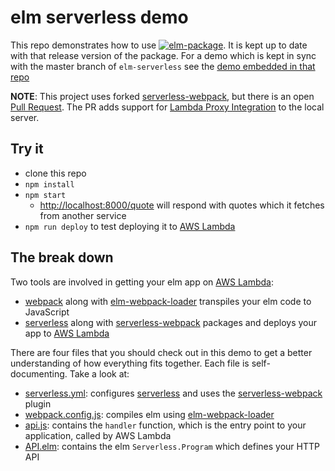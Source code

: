 elm serverless demo
===================

This repo demonstrates how to use [![elm-package](https://img.shields.io/badge/elm--serverless-3.0.2-blue.svg)](http://package.elm-lang.org/packages/ktonon/elm-serverless/3.0.2). It is kept up to date with that release version of the package. For a demo which is kept in sync with the master branch of `elm-serverless` see the [demo embedded in that repo](https://github.com/ktonon/elm-serverless/tree/master/demo)

__NOTE__: This project uses forked [serverless-webpack][], but there is an open [Pull Request](https://github.com/elastic-coders/serverless-webpack/pull/82). The PR adds support for [Lambda Proxy Integration][] to the local server.

## Try it

* clone this repo
* `npm install`
* `npm start`
  * [http://localhost:8000/quote](http://localhost:8000/quote) will respond with quotes which it fetches from another service
* `npm run deploy` to test deploying it to [AWS Lambda][]

## The break down

Two tools are involved in getting your elm app on [AWS Lambda][]:

* [webpack][] along with [elm-webpack-loader][] transpiles your elm code to JavaScript
* [serverless][] along with [serverless-webpack][] packages and deploys your app to [AWS Lambda][]

There are four files that you should check out in this demo to get a better understanding of how everything fits together. Each file is self-documenting. Take a look at:

* [serverless.yml][]: configures [serverless][] and uses the [serverless-webpack][] plugin
* [webpack.config.js][]: compiles elm using [elm-webpack-loader][]
* [api.js][]: contains the `handler` function, which is the entry point to your application, called by AWS Lambda
* [API.elm][]: contains the elm `Serverless.Program` which defines your HTTP API

[AWS Lambda]:https://aws.amazon.com/lambda
[elm-serverless]:https://github.com/ktonon/elm-serverless
[elm-webpack-loader]:https://github.com/elm-community/elm-webpack-loader
[Lambda Proxy Integration]:http://docs.aws.amazon.com/apigateway/latest/developerguide/api-gateway-create-api-as-simple-proxy-for-lambda.html#api-gateway-create-api-as-simple-proxy-for-lambda-build
[serverless]:https://serverless.com/
[serverless-webpack]:https://github.com/elastic-coders/serverless-webpack
[webpack]:https://webpack.github.io/

[API.elm]:https://github.com/ktonon/elm-serverless-demo/blob/master/src/API.elm
[api.js]:https://github.com/ktonon/elm-serverless-demo/blob/master/src/api.js
[serverless.yml]:https://github.com/ktonon/elm-serverless-demo/blob/master/serverless.yml
[webpack.config.js]:https://github.com/ktonon/elm-serverless-demo/blob/master/webpack.config.js
